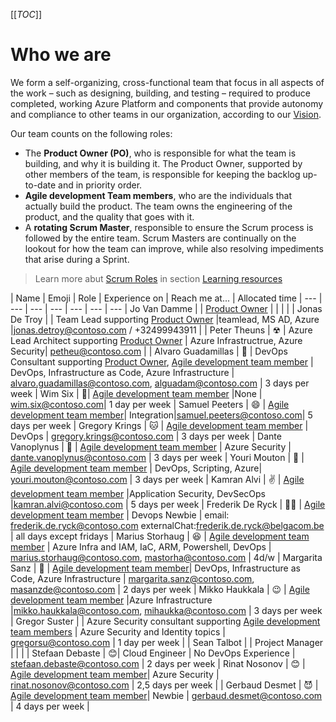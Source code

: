 [[_TOC_]]

# Who we are

We form a self-organizing, cross-functional team that focus in all aspects of the work – such as designing, building, and testing – required to produce completed, working Azure Platform and components that provide autonomy and compliance to other teams in our organization, according to our [Vision](/Welcome.md).

Our team counts on the following roles:
- The **Product Owner (PO)**, who is responsible for what the team is building, and why it is building it. The Product Owner, supported by other members of the team, is responsible for keeping the backlog up-to-date and in priority order.
- **Agile development Team members**, who are the individuals that actually build the product. The team owns the engineering of the product, and the quality that goes with it.
- A **rotating Scrum Master**, responsible to ensure the Scrum process is followed by the entire team. Scrum Masters are continually on the lookout for how the team can improve, while also resolving impediments that arise during a Sprint.

> Learn more abut [Scrum Roles](/Learning-resources/Agile/Scrum/Roles.md) in section [Learning resources](/Learning-resources.md)

|  Name | Emoji | Role | Experience on | Reach me at... | Allocated time
| --- | --- | --- | --- | --- | --- | ---
| Jo Van Damme | | [Product Owner](/Learning-resources/Agile/Scrum/Roles.md) | | | |
| Jonas De Troy | | Team Lead supporting [Product Owner](/Learning-resources/Agile/Scrum/Roles.md) |teamlead, MS AD, Azure |jonas.detroy@contoso.com / +32499943911 | 
| Peter Theuns | ☢ | Azure Lead Architect supporting [Product Owner](/Learning-resources/Agile/Scrum/Roles.md) | Azure Infrastructrue, Azure Security| petheu@contoso.com |
| Alvaro Guadamillas | 🤣 | DevOps Consultant supporting [Product Owner](/Learning-resources/Agile/Scrum/Roles.md), [Agile development team member](/Learning-resources/Agile/Scrum/Roles.md) | DevOps, Infrastructure as Code, Azure Infrastructure | alvaro.guadamillas@contoso.com, alguadam@contoso.com | 3 days per week
| Wim Six | :ghost:| [Agile development team member](/Learning-resources/Agile/Scrum/Roles.md) |None | wim.six@contoso.com| 1 day per week
| Samuel Peeters | :smile: | [Agile development team member](/Learning-resources/Agile/Scrum/Roles.md)| Integration|samuel.peeters@contoso.com| 5 days per week
| Gregory Krings | 🐱 | [Agile development team member](/Learning-resources/Agile/Scrum/Roles.md) | DevOps | gregory.krings@contoso.com | 3 days per week
| Dante Vanoplynus | 🧐 | [Agile development team member](/Learning-resources/Agile/Scrum/Roles.md) | Azure Security | dante.vanoplynus@contoso.com | 3 days per week 
| Youri Mouton | 🧐 | [Agile development team member](/Learning-resources/Agile/Scrum/Roles.md) | DevOps, Scripting, Azure| youri.mouton@contoso.com | 3 days per week
| Kamran Alvi | ✌ | [Agile development team member](/Learning-resources/Agile/Scrum/Roles.md) |Application Security, DevSecOps |kamran.alvi@contoso.com | 5 days per week 
| Frederik De Ryck | 🤦‍♂️ | [Agile development team member](/Learning-resources/Agile/Scrum/Roles.md) | Devops Newbie | email: frederik.de.ryck@contoso.com externalChat:frederik.de.ryck@belgacom.be | all days except fridays
| Marius Storhaug | 😆 | [Agile development team member](/Learning-resources/Agile/Scrum/Roles.md) | Azure Infra and IAM, IaC, ARM, Powershell, DevOps | marius.storhaug@contoso.com, mastorha@contoso.com | 4d/w
| Margarita Sanz | 🌼 | [Agile development team member](/Learning-resources/Agile/Scrum/Roles.md)| DevOps, Infrastructure as Code, Azure Infrastructure | margarita.sanz@contoso.com, masanzde@contoso.com | 2 days per week
| Mikko Haukkala | 😉 | [Agile development team member](/Learning-resources/Agile/Scrum/Roles.md) |Azure Infrastructure |mikko.haukkala@contoso.com, mihaukka@contoso.com | 3 days per week
| Gregor Suster | | Azure Security consultant supporting [Agile development team members](/Learning-resources/Agile/Scrum/Roles.md) | Azure Security and Identity topics | gregorsu@contoso.com | 1 day per week | 
| Sean Talbot | | Project Manager | | |
| Stefaan Debaste | 😊| Cloud Engineer | No DevOps Experience | stefaan.debaste@contoso.com | 2 days per week
| Rinat Nosonov | 😊 | [Agile development team member](/Learning-resources/Agile/Scrum/Roles.md)| Azure Security | rinat.nosonov@contoso.com | 2,5 days per week |
| Gerbaud Desmet | 😈 | [Agile development team member](/Learning-resources/Agile/Scrum/Roles.md)| Newbie | gerbaud.desmet@contoso.com | 4 days per week |